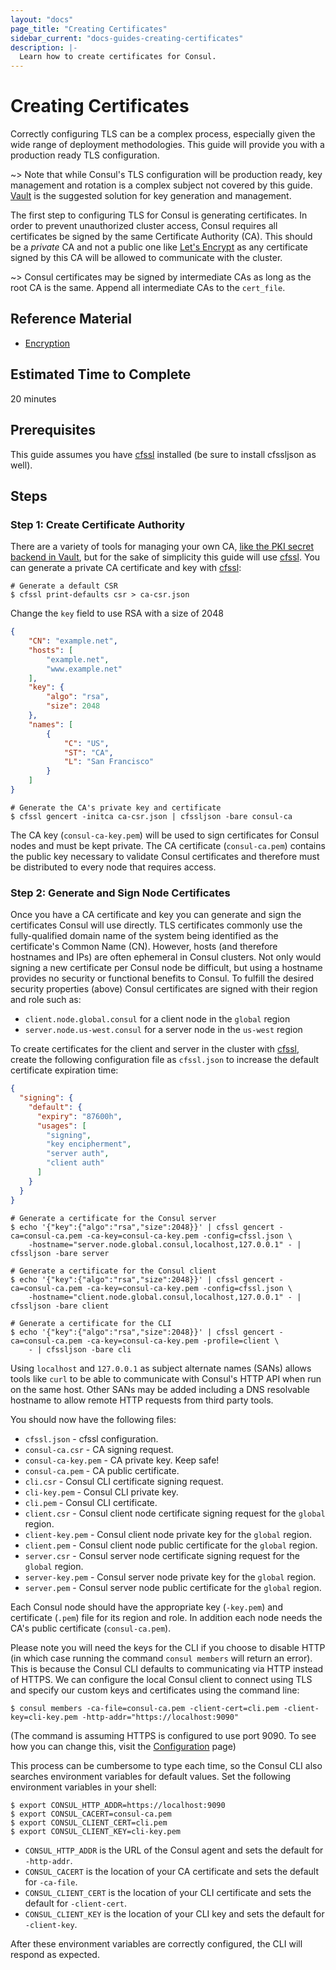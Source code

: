 ```yaml
---
layout: "docs"
page_title: "Creating Certificates"
sidebar_current: "docs-guides-creating-certificates"
description: |-
  Learn how to create certificates for Consul.
---
```


# Creating Certificates

Correctly configuring TLS can be a complex process, especially given the wide
range of deployment methodologies. This guide will provide you with a
production ready TLS configuration.

~> Note that while Consul's TLS configuration will be production ready, key
   management and rotation is a complex subject not covered by this guide.
   [Vault][vault] is the suggested solution for key generation and management.

The first step to configuring TLS for Consul is generating certificates. In
order to prevent unauthorized cluster access, Consul requires all certificates
be signed by the same Certificate Authority (CA). This should be a _private_ CA
and not a public one like [Let's Encrypt][letsencrypt] as any certificate
signed by this CA will be allowed to communicate with the cluster.

~> Consul certificates may be signed by intermediate CAs as long as the root CA
   is the same. Append all intermediate CAs to the `cert_file`.


## Reference Material

- [Encryption](/docs/agent/encryption.html)

## Estimated Time to Complete

20 minutes

## Prerequisites

This guide assumes you have [cfssl][cfssl] installed (be sure to install
cfssljson as well).

## Steps

### Step 1: Create Certificate Authority

There are a variety of tools for managing your own CA, [like the PKI secret
backend in Vault][vault-pki], but for the sake of simplicity this guide will
use [cfssl][cfssl]. You can generate a private CA certificate and key with
[cfssl][cfssl]:

```shell
# Generate a default CSR
$ cfssl print-defaults csr > ca-csr.json
```
Change the `key` field to use RSA with a size of 2048

```json
{
    "CN": "example.net",
    "hosts": [
        "example.net",
        "www.example.net"
    ],
    "key": {
        "algo": "rsa",
        "size": 2048
    },
    "names": [
        {
            "C": "US",
            "ST": "CA",
            "L": "San Francisco"
        }
    ]
}
```

```shell
# Generate the CA's private key and certificate
$ cfssl gencert -initca ca-csr.json | cfssljson -bare consul-ca
```

The CA key (`consul-ca-key.pem`) will be used to sign certificates for Consul
nodes and must be kept private. The CA certificate (`consul-ca.pem`) contains
the public key necessary to validate Consul certificates and therefore must be
distributed to every node that requires access.

### Step 2: Generate and Sign Node Certificates

Once you have a CA certificate and key you can generate and sign the
certificates Consul will use directly. TLS certificates commonly use the
fully-qualified domain name of the system being identified as the certificate's
Common Name (CN). However, hosts (and therefore hostnames and IPs) are often
ephemeral in Consul clusters.  Not only would signing a new certificate per
Consul node be difficult, but using a hostname provides no security or
functional benefits to Consul. To fulfill the desired security properties
(above) Consul certificates are signed with their region and role such as:

* `client.node.global.consul` for a client node in the `global` region
* `server.node.us-west.consul` for a server node in the `us-west` region

To create certificates for the client and server in the cluster with
[cfssl][cfssl], create the following configuration file as `cfssl.json` to increase the default certificate expiration time:

```json
{
  "signing": {
    "default": {
      "expiry": "87600h",
      "usages": [
        "signing",
        "key encipherment",
        "server auth",
        "client auth"
      ]
    }
  }
}
```

```shell
# Generate a certificate for the Consul server
$ echo '{"key":{"algo":"rsa","size":2048}}' | cfssl gencert -ca=consul-ca.pem -ca-key=consul-ca-key.pem -config=cfssl.json \
    -hostname="server.node.global.consul,localhost,127.0.0.1" - | cfssljson -bare server

# Generate a certificate for the Consul client
$ echo '{"key":{"algo":"rsa","size":2048}}' | cfssl gencert -ca=consul-ca.pem -ca-key=consul-ca-key.pem -config=cfssl.json \
    -hostname="client.node.global.consul,localhost,127.0.0.1" - | cfssljson -bare client

# Generate a certificate for the CLI
$ echo '{"key":{"algo":"rsa","size":2048}}' | cfssl gencert -ca=consul-ca.pem -ca-key=consul-ca-key.pem -profile=client \
    - | cfssljson -bare cli
```

Using `localhost` and `127.0.0.1` as subject alternate names (SANs) allows
tools like `curl` to be able to communicate with Consul's HTTP API when run on
the same host. Other SANs may be added including a DNS resolvable hostname to
allow remote HTTP requests from third party tools.

You should now have the following files:

* `cfssl.json` - cfssl configuration.
* `consul-ca.csr` - CA signing request.
* `consul-ca-key.pem` - CA private key. Keep safe!
* `consul-ca.pem` - CA public certificate.
* `cli.csr` - Consul CLI certificate signing request.
* `cli-key.pem` - Consul CLI private key.
* `cli.pem` - Consul CLI certificate.
* `client.csr` - Consul client node certificate signing request for the `global` region.
* `client-key.pem` - Consul client node private key for the `global` region.
* `client.pem` - Consul client node public certificate for the `global` region.
* `server.csr` - Consul server node certificate signing request for the `global` region.
* `server-key.pem` - Consul server node private key for the `global` region.
* `server.pem` - Consul server node public certificate for the `global` region.

Each Consul node should have the appropriate key (`-key.pem`) and certificate
(`.pem`) file for its region and role. In addition each node needs the CA's
public certificate (`consul-ca.pem`).

Please note you will need the keys for the CLI if you choose to disable
HTTP (in which case running the command `consul members` will return an error).
This is because the Consul CLI defaults to communicating via HTTP instead of
HTTPS. We can configure the local Consul client to connect using TLS and specify
our custom keys and certificates using the command line:

```shell
$ consul members -ca-file=consul-ca.pem -client-cert=cli.pem -client-key=cli-key.pem -http-addr="https://localhost:9090" 
```
(The command is assuming HTTPS is configured to use port 9090. To see how
you can change this, visit the [Configuration](/docs/agent/options.html) page)

This process can be cumbersome to type each time, so the Consul CLI also
searches environment variables for default values. Set the following
environment variables in your shell:

```shell
$ export CONSUL_HTTP_ADDR=https://localhost:9090
$ export CONSUL_CACERT=consul-ca.pem
$ export CONSUL_CLIENT_CERT=cli.pem
$ export CONSUL_CLIENT_KEY=cli-key.pem
```

* `CONSUL_HTTP_ADDR` is the URL of the Consul agent and sets the default for
  `-http-addr`.
* `CONSUL_CACERT` is the location of your CA certificate and sets the default
  for `-ca-file`.
* `CONSUL_CLIENT_CERT` is the location of your CLI certificate and sets the
  default for `-client-cert`.
* `CONSUL_CLIENT_KEY` is the location of your CLI key and sets the default for
  `-client-key`.

After these environment variables are correctly configured, the CLI will
respond as expected.

[cfssl]: https://cfssl.org/
[letsencrypt]: https://letsencrypt.org/
[vault]: https://www.vaultproject.io/
[vault-pki]: https://www.vaultproject.io/docs/secrets/pki/index.html
